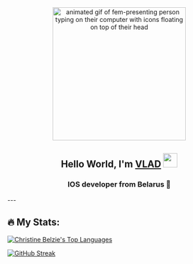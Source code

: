 <div id="header" align="center">
<img src="https://media.giphy.com/media/L1R1tvI9svkIWwpVYr/giphy.gif" alt="animated gif of fem-presenting person typing on their computer with icons floating on top of their head" width="300"/>
<h2 align="center">Hello World, I'm <a href="https://daniilshat.ru/" target="_blank">VLAD</a> 
<img src="https://github.com/blackcater/blackcater/raw/main/images/Hi.gif" height="32"/></h1>
<h3 align="center">IOS developer from Belarus 🦊</h3>
</div>
---


## :fire: My Stats:
<a href="https://github.com/MrCronkite/github-readme-stats"><img alt="Christine Belzie's Top Languages" src="https://github-readme-stats.vercel.app/api/top-langs/?username=MrCronkite&langs_count=8&count_private=true&layout=compact&theme=react&hide_border=true&bg_color=0D1117" /></a>

[![GitHub Streak](http://github-readme-streak-stats.herokuapp.com?user=MrCronkite&theme=github-dark)](https://git.io/streak-stats)
  <br/>
